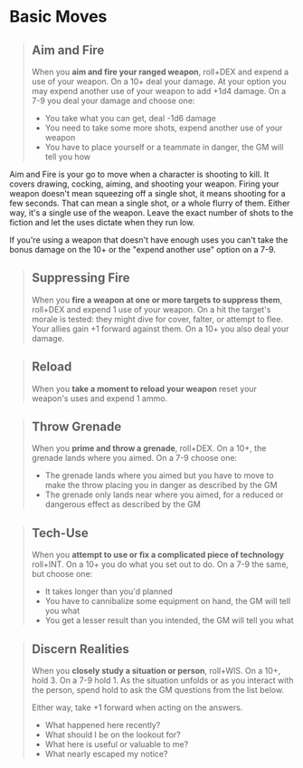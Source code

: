 # Basic Moves

>## Aim and Fire
>When you **aim and fire your ranged weapon**, roll+DEX and expend a use of your weapon. On a 10+ deal your damage. At your option you may expend another use of your weapon to add +1d4 damage. On a 7-9 you deal your damage and choose one:
>
>  - You take what you can get, deal -1d6 damage
>  - You need to take some more shots, expend another use of your weapon
>  - You have to place yourself or a teammate in danger, the GM will tell you how

Aim and Fire is your go to move when a character is shooting to kill. It covers drawing, cocking, aiming, and shooting your weapon. Firing your weapon doesn't mean squeezing off a single shot, it means shooting for a few seconds. That can mean a single shot, or a whole flurry of them. Either way, it's a single use of the weapon. Leave the exact number of shots to the fiction and let the uses dictate when they run low.

If you're using a weapon that doesn't have enough uses you can't take the bonus damage on the 10+ or the "expend another use" option on a 7-9.

<!-- -->

>## Suppressing Fire
>When you **fire a weapon at one or more targets to suppress them**, roll+DEX and expend 1 use of your weapon. On a hit the target's morale is tested: they might dive for cover, falter, or attempt to flee. Your allies gain +1 forward against them. On a 10+ you also deal your damage.

<!-- -->

>## Reload
>When you **take a moment to reload your weapon** reset your weapon's uses and expend 1 ammo.

<!-- -->

>## Throw Grenade
>When you **prime and throw a grenade**, roll+DEX. On a 10+, the grenade lands where you aimed. On a 7-9 choose one:
>
>  - The grenade lands where you aimed but you have to move to make the throw placing you in danger as described by the GM
>  - The grenade only lands near where you aimed, for a reduced or dangerous effect as described by the GM

<!-- -->

>## Tech-Use
>When you **attempt to use or fix a complicated piece of technology** roll+INT. On a 10+ you do what you set out to do. On a 7-9 the same, but choose one:
>
>  - It takes longer than you'd planned
>  - You have to cannibalize some equipment on hand, the GM will tell you what
>  - You get a lesser result than you intended, the GM will tell you what

<!-- -->

>## Discern Realities
>When you **closely study a situation or person**, roll+WIS. On a 10+, hold 3. On a 7-9 hold 1. As the situation unfolds or as you interact with the person, spend hold to ask the GM questions from the list below.
>
>Either way, take +1 forward when acting on the answers.
>
>  - What happened here recently?
>  - What should I be on the lookout for?
>  - What here is useful or valuable to me?
>  - What nearly escaped my notice?
